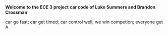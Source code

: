 **Welcome to the ECE 3 project car code of Luke Summers and Brandon Crossman**



car go fast;
car get timed;
car control well;
we win competion; 
everyone get A
